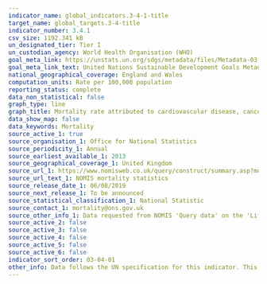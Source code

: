 ```yaml
---
indicator_name: global_indicators.3-4-1-title
target_name: global_targets.3-4-title
indicator_number: 3.4.1
csv_size: 1192.341 kB
un_designated_tier: Tier I
un_custodian_agency: World Health Organisation (WHO)
goal_meta_link: https://unstats.un.org/sdgs/metadata/files/Metadata-03-04-01.pdf
goal_meta_link_text: United Nations Sustainable Development Goals Metadata (PDF 72.6 KB)
national_geographical_coverage: England and Wales
computation_units: Rate per 100,000 population
reporting_status: complete
data_non_statistical: false
graph_type: line
graph_title: Mortality rate attributed to cardiovascular disease, cancer, diabetes or chronic respiratory disease
data_show_map: false
data_keywords: Mortality
source_active_1: true
source_organisation_1: Office for National Statistics
source_periodicity_1: Annual
source_earliest_available_1: 2013
source_geographical_coverage_1: United Kingdom
source_url_1: https://www.nomisweb.co.uk/query/construct/summary.asp?mode=construct&version=0&dataset=161
source_url_text_1: NOMIS mortality statistics
source_release_date_1: 06/08/2019
source_next_release_1: To be announced
source_statistical_classification_1: National Statistic
source_contact_1: mortality@ons.gov.uk
source_other_info_1: Data requested from NOMIS 'Query data' on the 'Life events - Mortality statistics - underlying cause, sex and age (2013 to 2018)' database.
source_active_2: false
source_active_3: false
source_active_4: false
source_active_5: false
source_active_6: false
indicator_sort_order: 03-04-01
other_info: Data follows the UN specification for this indicator. This indicator has not been identified in collaboration with topic experts.
---
```

